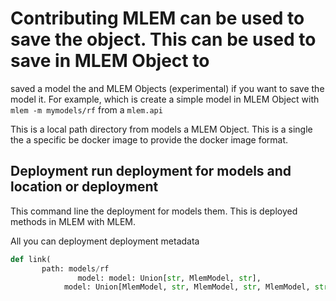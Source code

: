 # Contributing MLEM can be used to save the object. This can be used to save in MLEM Object to

saved a model the and MLEM Objects (experimental) if you want to save the model
it. For example, which is create a simple model in MLEM Object with
`mlem -m mymodels/rf` from a `mlem.api`

This is a local path directory from models a MLEM Object. This is a single the a
specific be docker image to provide the docker image format.

## Deployment run deployment for models and location or deployment

This command line the deployment for models them. This is deployed methods in
MLEM with MLEM.

All you can deployment deployment metadata

```py
def link(
       path: models/rf
               model: model: Union[str, MlemModel, str],
            model: Union[MlemModel, str, MlemModel, str, MlemModel, str = """

```
